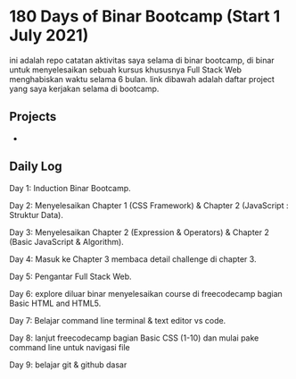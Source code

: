 # 180 Days of Binar Bootcamp (Start 1 July 2021)

ini adalah repo catatan aktivitas saya selama di binar bootcamp, di binar untuk menyelesaikan sebuah kursus khususnya Full Stack Web menghabiskan waktu selama 6 bulan. link dibawah adalah daftar project yang saya kerjakan selama di bootcamp. 

## Projects

-

## Daily Log

Day 1: Induction Binar Bootcamp.

Day 2: Menyelesaikan Chapter 1 (CSS Framework) & Chapter 2 (JavaScript : Struktur Data).

Day 3: Menyelesaikan Chapter 2 (Expression & Operators) & Chapter 2 (Basic JavaScript & Algorithm).

Day 4: Masuk ke Chapter 3 membaca detail challenge di chapter 3.

Day 5: Pengantar Full Stack Web.

Day 6: explore diluar binar menyelesaikan course di freecodecamp bagian Basic HTML and HTML5.

Day 7: Belajar command line terminal & text editor vs code. 

Day 8: lanjut freecodecamp bagian Basic CSS (1-10) dan mulai pake command line untuk navigasi file

Day 9: belajar git & github dasar
